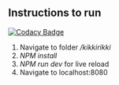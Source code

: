 ## Instructions to run

[![Codacy Badge](https://api.codacy.com/project/badge/Grade/3a167a4f51cc476caf89879857399ee3)](https://www.codacy.com/app/sebastiangelotte/kikkirikki?utm_source=github.com&utm_medium=referral&utm_content=sebastiangelotte/kikkirikki&utm_campaign=badger)

1. Navigate to folder */kikkirikki*
2. *NPM install*
3. *NPM run dev* for live reload
4. Navigate to localhost:8080

